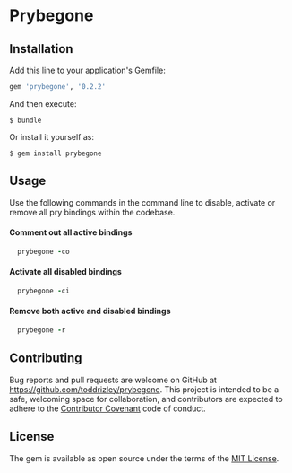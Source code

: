 # Prybegone

## Installation

Add this line to your application's Gemfile:

```ruby
gem 'prybegone', '0.2.2'
```

And then execute:

    $ bundle

Or install it yourself as:

    $ gem install prybegone


## Usage
Use the following commands in the command line to disable, activate or remove all pry bindings within the codebase.

#### Comment out all active bindings
```ruby
  prybegone -co
```
#### Activate all disabled bindings
```ruby
  prybegone -ci
```
#### Remove both active and disabled bindings
```ruby
  prybegone -r
```


## Contributing

Bug reports and pull requests are welcome on GitHub at https://github.com/toddrizley/prybegone. This project is intended to be a safe, welcoming space for collaboration, and contributors are expected to adhere to the [Contributor Covenant](http://contributor-covenant.org) code of conduct.


## License

The gem is available as open source under the terms of the [MIT License](http://opensource.org/licenses/MIT).
